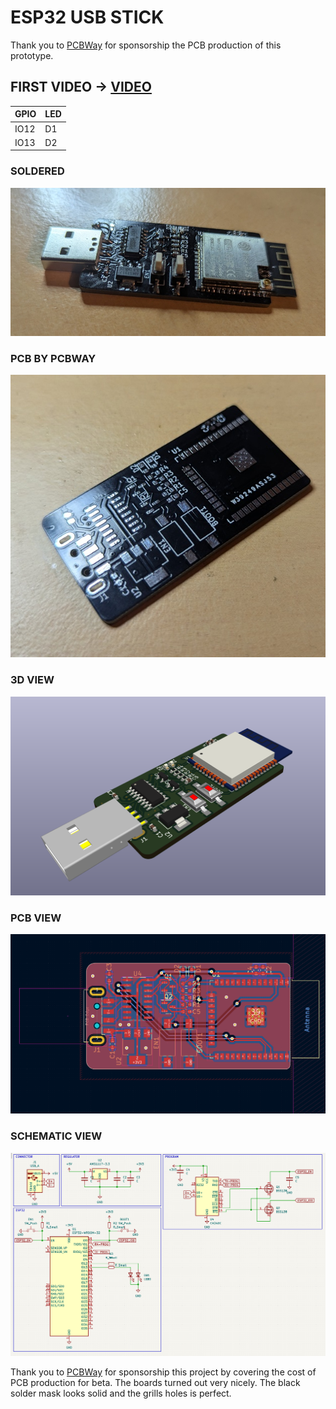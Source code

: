 # ESP32 USB STICK

Thank you to [PCBWay](https://www.pcbway.com/) for sponsorship the PCB production of this prototype.

## FIRST VIDEO -> [VIDEO](https://www.youtube.com/shorts/jlbQPXkQsWg)

| GPIO  | LED |
| ------------- | ------------- |
| IO12  | D1  |
| IO13  | D2  |

### SOLDERED
![soldered](real.jpg)

### PCB BY PCBWAY
![pcbway](pcbway.jpg)

### 3D VIEW
![3d](3d.png)

### PCB VIEW
![pcb](pcb.png)

### SCHEMATIC VIEW
![schematic](schematic.png)

Thank you to [PCBWay](https://www.pcbway.com/) for sponsorship this project by covering the cost of PCB production for beta. The boards turned out very nicely. The black solder mask looks solid and the grills holes is perfect.